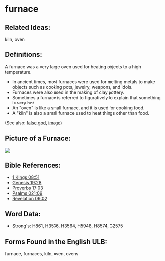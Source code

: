 # furnace

## Related Ideas:

kiln, oven


## Definitions:

A furnace was a very large oven used for heating objects to a high temperature.

* In ancient times, most furnaces were used for melting metals to make objects such as cooking pots, jewelry, weapons, and idols.
* Furnaces were also used in the making of clay pottery.
* Sometimes a furnace is referred to figuratively to explain that something is very hot.
* An "oven" is like a small furnace, and it is used for cooking food.
* A "kiln" is also a small furnace used to heat things other than food.

(See also: [false god](../kt/falsegod.md), [image](../other/image.md))

## Picture of a Furnace:

<a href="https://content.bibletranslationtools.org/WycliffeAssociates/en_tw/raw/branch/master/PNGs/f/Furnace.png"><img src="https://content.bibletranslationtools.org/WycliffeAssociates/en_tw/raw/branch/master/PNGs/f/Furnace.png" ></a>

## Bible References:

* [1 Kings 08:51](rc://en/tn/help/1ki/08/51)
* [Genesis 19:28](rc://en/tn/help/gen/19/28)
* [Proverbs 17:03](rc://en/tn/help/pro/17/03)
* [Psalms 021:09](rc://en/tn/help/psa/021/09)
* [Revelation 09:02](rc://en/tn/help/rev/09/02)

## Word Data:

* Strong's: H861, H3536, H3564, H5948, H8574, G2575

## Forms Found in the English ULB:

furnace, furnaces, kiln, oven, ovens

